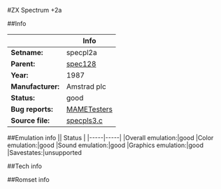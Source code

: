 #ZX Spectrum +2a

##Info

||Info|
|-----|-----|
|**Setname:**|specpl2a
|**Parent:**|[spec128](spec128.md)
|**Year:**|1987
|**Manufacturer:**|Amstrad plc
|**Status:**|good
|**Bug reports:**|[MAMETesters](http://mametesters.org/view_all_set.php?type=1&temporary=y&search=specpls3.c)
|**Source file:**|[specpls3.c](https://github.com/mamedev/mame/blob/master/src/mess/drivers/specpls3.c)

##Emulation info
|| Status |
|-----|-----|
|Overall emulation:|good
|Color emulation:|good
|Sound emulation:|good
|Graphics emulation:|good
|Savestates:|unsupported

##Tech info

##Romset info

<!--- START OF EDITED COMMENT DO NOT TOUCH TEXT ABOVE-->
